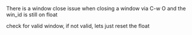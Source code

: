 There is a window close issue when closing a window via C-w O and the win_id is
still on float

check for valid window, if not valid, lets just reset the float

